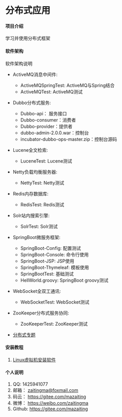 # 分布式应用

#### 项目介绍
学习并使用分布式框架

#### 软件架构
软件架构说明
- ActiveMQ消息中间件: 
	- ActiveMQSpringTest: ActiveMQ与Spring结合
	- ActiveMQTest: ActiveMQ测试
- Dubbo分布式服务: 
	- Dubbo-api： 服务接口
	- Dubbo-consumer：消费者
	- Dubbo-provider：提供者
	- dubbo-admin-2.0.0.war：控制台
	- incubator-dubbo-ops-master.zip：控制台源码
- Lucene全文检索: 
	- LuceneTest: Lucene测试
- Netty负载均衡服务器: 
	- NettyTest: Netty测试
- Redis内存数据库: 
	- RedisTest: Redis测试
- Solr站内搜索引擎: 
	- SolrTest: Solr测试
- SpringBoot微服务框架: 
	- SpringBoot-Config: 配置测试
	- SpringBoot-Console: 命令行使用
	- SpringBoot-JSP: JSP使用
	- SpringBoot-Thymeleaf: 模板使用
	- SpringBootTest: 基础测试
	- HellWorld.groovy: SpringBoot groovy测试
- WebSocket全双工通讯: 
	- WebSocketTest: WebSocket测试
- ZooKeeper分布式服务协同: 
	- ZooKeeperTest: ZooKeeper测试

- [分布式专题](https://www.jianshu.com/nb/24596860)

#### 安装教程

1. [Linux虚拟机安装软件](https://www.jianshu.com/nb/23461805)


#### 个人说明

1. QQ: 1425941077
2. 邮箱： zaitingma@foxmail.com
3. 码云： https://gitee.com/mazaiting
4. 微博： https://weibo.com/zaitingma
5. Github: https://gitee.com/mazaiting